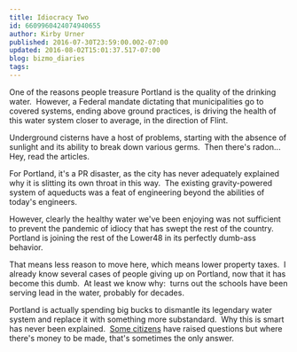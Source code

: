 ```yaml
---
title: Idiocracy Two
id: 6609960424074940655
author: Kirby Urner
published: 2016-07-30T23:59:00.002-07:00
updated: 2016-08-02T15:01:37.517-07:00
blog: bizmo_diaries
tags: 
---
```


[](https://www.flickr.com/photos/kirbyurner/28634406056/in/dateposted-public/)

One of the reasons people treasure Portland is the quality of the drinking water.  However, a Federal mandate dictating that municipalities go to covered systems, ending above ground practices, is driving the health of this water system closer to average, in the direction of Flint.

Underground cisterns have a host of problems, starting with the absence of sunlight and its ability to break down various germs.  Then there's radon...  Hey, read the articles.

For Portland, it's a PR disaster, as the city has never adequately explained why it is slitting its own throat in this way.  The existing gravity-powered system of aqueducts was a feat of engineering beyond the abilities of today's engineers.

However, clearly the healthy water we've been enjoying was not sufficient to prevent the pandemic of idiocy that has swept the rest of the country.  Portland is joining the rest of the Lower48 in its perfectly dumb-ass behavior.

That means less reason to move here, which means lower property taxes.  I already know several cases of people giving up on Portland, now that it has become this dumb.  At least we know why:  turns out the schools have been serving lead in the water, probably for decades.

Portland is actually spending big bucks to dismantle its legendary water system and replace it with something more substandard.  Why this is smart has never been explained.  [Some citizens](http://mybizmo.blogspot.com/2015/10/portland-doings.html) have raised questions but where there's money to be made, that's sometimes the only answer. 

[](https://www.flickr.com/photos/kirbyurner/28440530060/in/dateposted-public/)